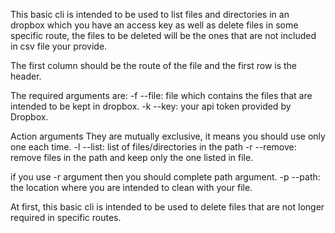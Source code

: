 This basic cli is intended to be used to list files and directories in an dropbox which you have an access key as well as delete files in some specific route, the files to be deleted will be the ones that are not included in csv file your provide.

The first column should be the route of the file and the first row is the header.

The required arguments are: 
-f --file: file which contains the files that are intended to be kept in dropbox. 
-k --key: your api token provided by Dropbox.

Action arguments 
They are mutually exclusive, it means you should use only one each time. 
-l --list: list of files/directories in the path 
-r --remove: remove files in the path and keep only the one listed in file.

if you use -r argument then you should complete path argument.
-p --path: the location where you are intended to clean with your file. 

At first, this basic cli is intended to be used to delete files that are not longer required in specific routes.
